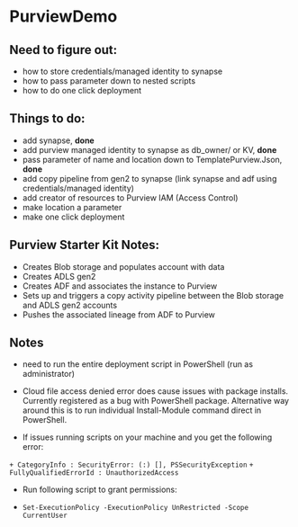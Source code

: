 # PurviewDemo

## Need to figure out:

- how to store credentials/managed identity to synapse
- how to pass parameter down to nested scripts
- how to do one click deployment

## Things to do:

- add synapse, **done**
- add purview managed identity to synapse as db_owner/ or KV, **done**
- pass parameter of name and location down to TemplatePurview.Json, **done**
- add copy pipeline from gen2 to synapse (link synapse and adf using credentials/managed identity)
- add creator of resources to Purview IAM (Access Control)
- make location a parameter
- make one click deployment

## Purview Starter Kit Notes:

- Creates Blob storage and populates account with data
- Creates ADLS gen2
- Creates ADF and associates the instance to Purview
- Sets up and triggers a copy activity pipeline between the Blob storage and ADLS gen2 accounts
- Pushes the associated lineage from ADF to Purview

## Notes

- need to run the entire deployment script in PowerShell (run as administrator)

- Cloud file access denied error does cause issues with package installs. Currently registered as a bug with PowerShell package. Alternative way around this is to run individual Install-Module command direct in PowerShell.

- If issues running scripts on your machine and you get the following error:

`+ CategoryInfo : SecurityError: (:) [], PSSecurityException`
`+ FullyQualifiedErrorId : UnauthorizedAccess`

- Run following script to grant permissions:

- `Set-ExecutionPolicy -ExecutionPolicy UnRestricted -Scope CurrentUser`
